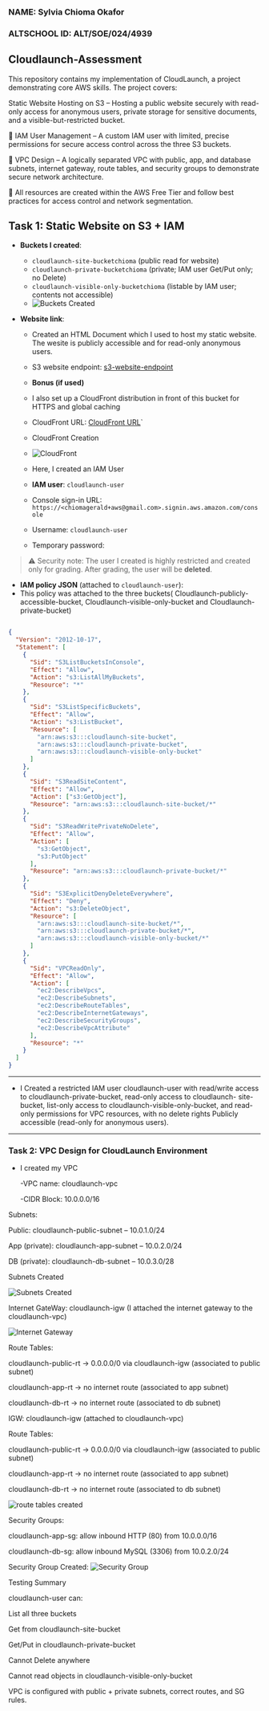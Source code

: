 ### NAME: Sylvia Chioma Okafor

### ALTSCHOOL ID: ALT/SOE/024/4939

## Cloudlaunch-Assessment
This repository contains my implementation of CloudLaunch, a project demonstrating core AWS skills. The project covers:

Static Website Hosting on S3 – Hosting a public website securely with read-only access for anonymous users, private storage for sensitive documents, and a visible-but-restricted bucket.

📌 IAM User Management – A custom IAM user with limited, precise permissions for secure access control across the three S3 buckets.

📌 VPC Design – A logically separated VPC with public, app, and database subnets, internet gateway, route tables, and security groups to demonstrate secure network architecture.

📌 All resources are created within the AWS Free Tier and follow best practices for access control and network segmentation.

## Task 1: Static Website on S3 + IAM

- **Buckets I created**:
  - `cloudlaunch-site-bucketchioma` (public read for website)
  - `cloudlaunch-private-bucketchioma` (private; IAM user Get/Put only; no Delete)
  - `cloudlaunch-visible-only-bucketchioma` (listable by IAM user; contents not accessible)
  - ![Buckets Created](./images/s3%20buckets.png)

- **Website link**:
  - Created an HTML Document which I used to host my static website. The wesite is publicly accessible and for read-only anonymous users.
  - S3 website endpoint: [s3-website-endpoint](http://cloudlaunch-site-bucketchioma.s3-website-eu-west-1.amazonaws.com)

  - **Bonus (if used)**
  - I also set up a CloudFront distribution in front of this bucket for HTTPS and global caching
  - CloudFront URL: [CloudFront URL](https://d2iqpmag3z7xtd.cloudfront.net/)`
  - CloudFront Creation
  - ![CloudFront](./images/cloud%20front%20distribution.png)

  - Here, I created an IAM User
  - **IAM user**: `cloudlaunch-user`
  - Console sign-in URL: `https://<chiomagerald+aws@gmail.com>.signin.aws.amazon.com/console`
  - Username: `cloudlaunch-user`
  - Temporary password: 

> ⚠️ Security note: The user I created is highly restricted and created only for grading. After grading, the user will be **deleted**.



- **IAM policy JSON** (attached to `cloudlaunch-user`):
- This policy was attached to the three buckets( Cloudlaunch-publicly-accessible-bucket, Cloudlaunch-visible-only-bucket and Cloudlaunch-private-bucket)
```json File used is shown below

{
  "Version": "2012-10-17",
  "Statement": [
    {
      "Sid": "S3ListBucketsInConsole",
      "Effect": "Allow",
      "Action": "s3:ListAllMyBuckets",
      "Resource": "*"
    },
    {
      "Sid": "S3ListSpecificBuckets",
      "Effect": "Allow",
      "Action": "s3:ListBucket",
      "Resource": [
        "arn:aws:s3:::cloudlaunch-site-bucket",
        "arn:aws:s3:::cloudlaunch-private-bucket",
        "arn:aws:s3:::cloudlaunch-visible-only-bucket"
      ]
    },
    {
      "Sid": "S3ReadSiteContent",
      "Effect": "Allow",
      "Action": ["s3:GetObject"],
      "Resource": "arn:aws:s3:::cloudlaunch-site-bucket/*"
    },
    {
      "Sid": "S3ReadWritePrivateNoDelete",
      "Effect": "Allow",
      "Action": [
        "s3:GetObject",
        "s3:PutObject"
      ],
      "Resource": "arn:aws:s3:::cloudlaunch-private-bucket/*"
    },
    {
      "Sid": "S3ExplicitDenyDeleteEverywhere",
      "Effect": "Deny",
      "Action": "s3:DeleteObject",
      "Resource": [
        "arn:aws:s3:::cloudlaunch-site-bucket/*",
        "arn:aws:s3:::cloudlaunch-private-bucket/*",
        "arn:aws:s3:::cloudlaunch-visible-only-bucket/*"
      ]
    },
    {
      "Sid": "VPCReadOnly",
      "Effect": "Allow",
      "Action": [
        "ec2:DescribeVpcs",
        "ec2:DescribeSubnets",
        "ec2:DescribeRouteTables",
        "ec2:DescribeInternetGateways",
        "ec2:DescribeSecurityGroups",
        "ec2:DescribeVpcAttribute"
      ],
      "Resource": "*"
    }
  ]
}
```
---

- I Created a restricted IAM user cloudlaunch-user with read/write access to cloudlaunch-private-bucket, read-only access to cloudlaunch-   site-bucket, list-only access to cloudlaunch-visible-only-bucket, and read-only permissions for VPC resources, with no delete rights
  Publicly accessible (read-only for anonymous users).

---


### Task 2: VPC Design for CloudLaunch Environment

- I created my VPC

  -VPC name: cloudlaunch-vpc
  
  -CIDR Block: 10.0.0.0/16

 Subnets:

 Public: cloudlaunch-public-subnet – 10.0.1.0/24

 App (private): cloudlaunch-app-subnet – 10.0.2.0/24

 DB (private): cloudlaunch-db-subnet – 10.0.3.0/28

 Subnets Created

 ![Subnets Created](./images/subnets%20created.png)

Internet GateWay: cloudlaunch-igw (I attached the internet gateway to the cloudlaunch-vpc)

 ![Internet Gateway](./images/Internet%20gateway.png)

Route Tables:

cloudlaunch-public-rt → 0.0.0.0/0 via cloudlaunch-igw (associated to public subnet)

cloudlaunch-app-rt → no internet route (associated to app subnet)

cloudlaunch-db-rt → no internet route (associated to db subnet)

IGW: cloudlaunch-igw (attached to cloudlaunch-vpc)

Route Tables:

cloudlaunch-public-rt → 0.0.0.0/0 via cloudlaunch-igw (associated to public subnet)

cloudlaunch-app-rt → no internet route (associated to app subnet)

cloudlaunch-db-rt → no internet route (associated to db subnet)

 ![route tables created](./images/route%20tables%20created.png)


Security Groups:

cloudlaunch-app-sg: allow inbound HTTP (80) from 10.0.0.0/16

cloudlaunch-db-sg: allow inbound MySQL (3306) from 10.0.2.0/24

Security Group Created:
 ![Security Group](./images/Security%20Group.png)


Testing Summary

cloudlaunch-user can:

List all three buckets

Get from cloudlaunch-site-bucket

Get/Put in cloudlaunch-private-bucket

Cannot Delete anywhere

Cannot read objects in cloudlaunch-visible-only-bucket

VPC is configured with public + private subnets, correct routes, and SG rules.
